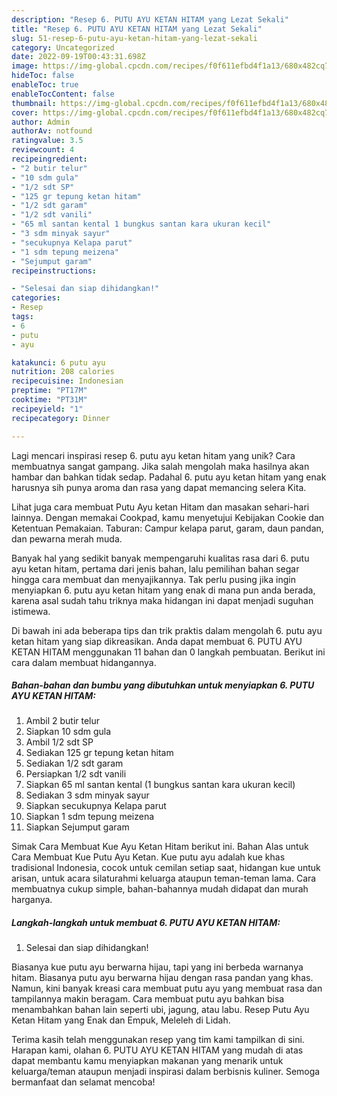 ```yaml
---
description: "Resep 6. PUTU AYU KETAN HITAM yang Lezat Sekali"
title: "Resep 6. PUTU AYU KETAN HITAM yang Lezat Sekali"
slug: 51-resep-6-putu-ayu-ketan-hitam-yang-lezat-sekali
category: Uncategorized
date: 2022-09-19T00:43:31.698Z
image: https://img-global.cpcdn.com/recipes/f0f611efbd4f1a13/680x482cq70/6-putu-ayu-ketan-hitam-foto-resep-utama.jpg
hideToc: false
enableToc: true
enableTocContent: false
thumbnail: https://img-global.cpcdn.com/recipes/f0f611efbd4f1a13/680x482cq70/6-putu-ayu-ketan-hitam-foto-resep-utama.jpg
cover: https://img-global.cpcdn.com/recipes/f0f611efbd4f1a13/680x482cq70/6-putu-ayu-ketan-hitam-foto-resep-utama.jpg
author: Admin
authorAv: notfound
ratingvalue: 3.5
reviewcount: 4
recipeingredient:
- "2 butir telur"
- "10 sdm gula"
- "1/2 sdt SP"
- "125 gr tepung ketan hitam"
- "1/2 sdt garam"
- "1/2 sdt vanili"
- "65 ml santan kental 1 bungkus santan kara ukuran kecil"
- "3 sdm minyak sayur"
- "secukupnya Kelapa parut"
- "1 sdm tepung meizena"
- "Sejumput garam"
recipeinstructions:

- "Selesai dan siap dihidangkan!"
categories:
- Resep
tags:
- 6
- putu
- ayu

katakunci: 6 putu ayu 
nutrition: 208 calories
recipecuisine: Indonesian
preptime: "PT17M"
cooktime: "PT31M"
recipeyield: "1"
recipecategory: Dinner

---
```





Lagi mencari inspirasi resep 6. putu ayu ketan hitam yang unik? Cara membuatnya sangat gampang. Jika salah mengolah maka hasilnya akan hambar dan bahkan tidak sedap. Padahal 6. putu ayu ketan hitam yang enak harusnya sih punya aroma dan rasa yang dapat memancing selera Kita.





Lihat juga cara membuat Putu Ayu ketan Hitam dan masakan sehari-hari lainnya. Dengan memakai Cookpad, kamu menyetujui Kebijakan Cookie dan Ketentuan Pemakaian. Taburan: Campur kelapa parut, garam, daun pandan, dan pewarna merah muda.

Banyak hal yang sedikit banyak mempengaruhi kualitas rasa dari 6. putu ayu ketan hitam, pertama dari jenis bahan, lalu pemilihan bahan segar hingga cara membuat dan menyajikannya. Tak perlu pusing jika ingin menyiapkan 6. putu ayu ketan hitam yang enak di mana pun anda berada, karena asal sudah tahu triknya maka hidangan ini dapat menjadi suguhan istimewa.






Di bawah ini ada beberapa tips dan trik praktis dalam mengolah 6. putu ayu ketan hitam yang siap dikreasikan. Anda dapat membuat 6. PUTU AYU KETAN HITAM menggunakan 11 bahan dan 0 langkah pembuatan. Berikut ini cara dalam membuat hidangannya.

<!--inarticleads1-->

##### Bahan-bahan dan bumbu yang dibutuhkan untuk menyiapkan 6. PUTU AYU KETAN HITAM:

1. Ambil 2 butir telur
1. Siapkan 10 sdm gula
1. Ambil 1/2 sdt SP
1. Sediakan 125 gr tepung ketan hitam
1. Sediakan 1/2 sdt garam
1. Persiapkan 1/2 sdt vanili
1. Siapkan 65 ml santan kental (1 bungkus santan kara ukuran kecil)
1. Sediakan 3 sdm minyak sayur
1. Siapkan secukupnya Kelapa parut
1. Siapkan 1 sdm tepung meizena
1. Siapkan Sejumput garam


Simak Cara Membuat Kue Ayu Ketan Hitam berikut ini. Bahan Alas untuk Cara Membuat Kue Putu Ayu Ketan. Kue putu ayu adalah kue khas tradisional Indonesia, cocok untuk cemilan setiap saat, hidangan kue untuk arisan, untuk acara silaturahmi keluarga ataupun teman-teman lama. Cara membuatnya cukup simple, bahan-bahannya mudah didapat dan murah harganya. 

<!--inarticleads2-->

##### Langkah-langkah untuk membuat 6. PUTU AYU KETAN HITAM:


1. Selesai dan siap dihidangkan!

Biasanya kue putu ayu berwarna hijau, tapi yang ini berbeda warnanya hitam. Biasanya putu ayu berwarna hijau dengan rasa pandan yang khas. Namun, kini banyak kreasi cara membuat putu ayu yang membuat rasa dan tampilannya makin beragam. Cara membuat putu ayu bahkan bisa menambahkan bahan lain seperti ubi, jagung, atau labu. Resep Putu Ayu Ketan Hitam yang Enak dan Empuk, Meleleh di Lidah. 

Terima kasih telah menggunakan resep yang tim kami tampilkan di sini. Harapan kami, olahan 6. PUTU AYU KETAN HITAM yang mudah di atas dapat membantu kamu menyiapkan makanan yang menarik untuk keluarga/teman ataupun menjadi inspirasi dalam berbisnis kuliner. Semoga bermanfaat dan selamat mencoba!
